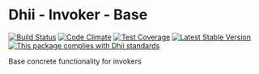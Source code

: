 # Dhii - Invoker - Base

[![Build Status](https://travis-ci.org/dhii/invoker-base.svg?branch=master)](https://travis-ci.org/dhii/invoker-base)
[![Code Climate](https://codeclimate.com/github/Dhii/invoker-base/badges/gpa.svg)](https://codeclimate.com/github/Dhii/invoker-base)
[![Test Coverage](https://codeclimate.com/github/Dhii/invoker-base/badges/coverage.svg)](https://codeclimate.com/github/Dhii/invoker-base/coverage)
[![Latest Stable Version](https://poser.pugx.org/dhii/invoker-base/version)](https://packagist.org/packages/dhii/invoker-base)
[![This package complies with Dhii standards](https://img.shields.io/badge/Dhii-Compliant-green.svg?style=flat-square)][Dhii]

Base concrete functionality for invokers

[Dhii]: https://github.com/Dhii/dhii
